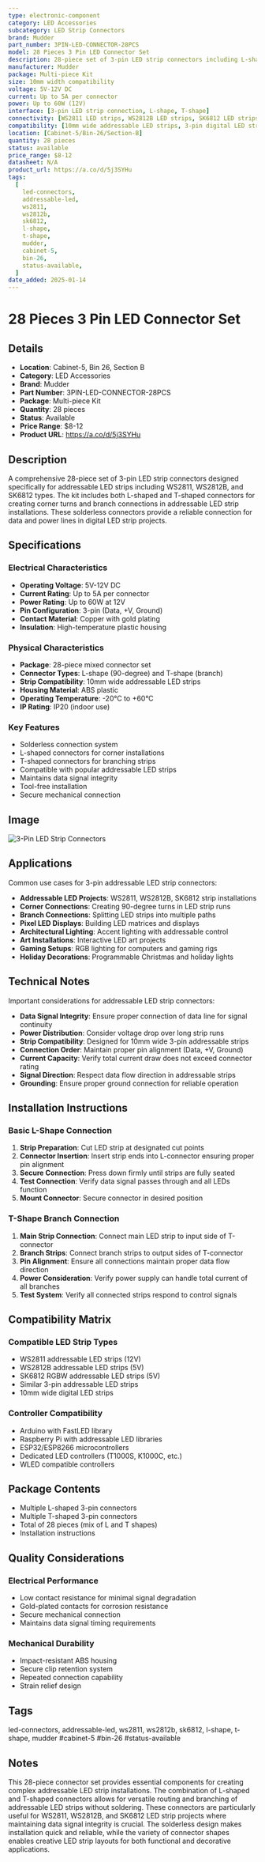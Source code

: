 ```yaml
---
type: electronic-component
category: LED Accessories
subcategory: LED Strip Connectors
brand: Mudder
part_number: 3PIN-LED-CONNECTOR-28PCS
model: 28 Pieces 3 Pin LED Connector Set
description: 28-piece set of 3-pin LED strip connectors including L-shape and T-shape adapters for WS2811 WS2812B SK6812 addressable LED strips
manufacturer: Mudder
package: Multi-piece Kit
size: 10mm width compatibility
voltage: 5V-12V DC
current: Up to 5A per connector
power: Up to 60W (12V)
interface: [3-pin LED strip connection, L-shape, T-shape]
connectivity: [WS2811 LED strips, WS2812B LED strips, SK6812 LED strips]
compatibility: [10mm wide addressable LED strips, 3-pin digital LED strips]
location: [Cabinet-5/Bin-26/Section-B]
quantity: 28 pieces
status: available
price_range: $8-12
datasheet: N/A
product_url: https://a.co/d/5j3SYHu
tags:
  [
    led-connectors,
    addressable-led,
    ws2811,
    ws2812b,
    sk6812,
    l-shape,
    t-shape,
    mudder,
    cabinet-5,
    bin-26,
    status-available,
  ]
date_added: 2025-01-14
---
```


# 28 Pieces 3 Pin LED Connector Set

## Details

- **Location**: Cabinet-5, Bin 26, Section B
- **Category**: LED Accessories
- **Brand**: Mudder
- **Part Number**: 3PIN-LED-CONNECTOR-28PCS
- **Package**: Multi-piece Kit
- **Quantity**: 28 pieces
- **Status**: Available
- **Price Range**: $8-12
- **Product URL**: https://a.co/d/5j3SYHu

## Description

A comprehensive 28-piece set of 3-pin LED strip connectors designed specifically for addressable LED strips including WS2811, WS2812B, and SK6812 types. The kit includes both L-shaped and T-shaped connectors for creating corner turns and branch connections in addressable LED strip installations. These solderless connectors provide a reliable connection for data and power lines in digital LED strip projects.

## Specifications

### Electrical Characteristics

- **Operating Voltage**: 5V-12V DC
- **Current Rating**: Up to 5A per connector
- **Power Rating**: Up to 60W at 12V
- **Pin Configuration**: 3-pin (Data, +V, Ground)
- **Contact Material**: Copper with gold plating
- **Insulation**: High-temperature plastic housing

### Physical Characteristics

- **Package**: 28-piece mixed connector set
- **Connector Types**: L-shape (90-degree) and T-shape (branch)
- **Strip Compatibility**: 10mm wide addressable LED strips
- **Housing Material**: ABS plastic
- **Operating Temperature**: -20°C to +60°C
- **IP Rating**: IP20 (indoor use)

### Key Features

- Solderless connection system
- L-shaped connectors for corner installations
- T-shaped connectors for branching strips
- Compatible with popular addressable LED strips
- Maintains data signal integrity
- Tool-free installation
- Secure mechanical connection

## Image

![3-Pin LED Strip Connectors](3pin-led-strip-connectors-28pcs.jpg)

## Applications

Common use cases for 3-pin addressable LED strip connectors:

- **Addressable LED Projects**: WS2811, WS2812B, SK6812 strip installations
- **Corner Connections**: Creating 90-degree turns in LED strip runs
- **Branch Connections**: Splitting LED strips into multiple paths
- **Pixel LED Displays**: Building LED matrices and displays
- **Architectural Lighting**: Accent lighting with addressable control
- **Art Installations**: Interactive LED art projects
- **Gaming Setups**: RGB lighting for computers and gaming rigs
- **Holiday Decorations**: Programmable Christmas and holiday lights

## Technical Notes

Important considerations for addressable LED strip connectors:

- **Data Signal Integrity**: Ensure proper connection of data line for signal continuity
- **Power Distribution**: Consider voltage drop over long strip runs
- **Strip Compatibility**: Designed for 10mm wide 3-pin addressable strips
- **Connection Order**: Maintain proper pin alignment (Data, +V, Ground)
- **Current Capacity**: Verify total current draw does not exceed connector rating
- **Signal Direction**: Respect data flow direction in addressable strips
- **Grounding**: Ensure proper ground connection for reliable operation

## Installation Instructions

### Basic L-Shape Connection

1. **Strip Preparation**: Cut LED strip at designated cut points
2. **Connector Insertion**: Insert strip ends into L-connector ensuring proper pin alignment
3. **Secure Connection**: Press down firmly until strips are fully seated
4. **Test Connection**: Verify data signal passes through and all LEDs function
5. **Mount Connector**: Secure connector in desired position

### T-Shape Branch Connection

1. **Main Strip Connection**: Connect main LED strip to input side of T-connector
2. **Branch Strips**: Connect branch strips to output sides of T-connector
3. **Pin Alignment**: Ensure all connections maintain proper data flow direction
4. **Power Consideration**: Verify power supply can handle total current of all branches
5. **Test System**: Verify all connected strips respond to control signals

## Compatibility Matrix

### Compatible LED Strip Types

- WS2811 addressable LED strips (12V)
- WS2812B addressable LED strips (5V)
- SK6812 RGBW addressable LED strips (5V)
- Similar 3-pin addressable LED strips
- 10mm wide digital LED strips

### Controller Compatibility

- Arduino with FastLED library
- Raspberry Pi with addressable LED libraries
- ESP32/ESP8266 microcontrollers
- Dedicated LED controllers (T1000S, K1000C, etc.)
- WLED compatible controllers

## Package Contents

- Multiple L-shaped 3-pin connectors
- Multiple T-shaped 3-pin connectors
- Total of 28 pieces (mix of L and T shapes)
- Installation instructions

## Quality Considerations

### Electrical Performance

- Low contact resistance for minimal signal degradation
- Gold-plated contacts for corrosion resistance
- Secure mechanical connection
- Maintains data signal timing requirements

### Mechanical Durability

- Impact-resistant ABS housing
- Secure clip retention system
- Repeated connection capability
- Strain relief design

## Tags

led-connectors, addressable-led, ws2811, ws2812b, sk6812, l-shape, t-shape, mudder #cabinet-5 #bin-26 #status-available

## Notes

This 28-piece connector set provides essential components for creating complex addressable LED strip installations. The combination of L-shaped and T-shaped connectors allows for versatile routing and branching of addressable LED strips without soldering. These connectors are particularly useful for WS2811, WS2812B, and SK6812 LED strip projects where maintaining data signal integrity is crucial. The solderless design makes installation quick and reliable, while the variety of connector shapes enables creative LED strip layouts for both functional and decorative applications.

